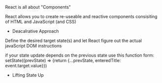 React is all about "Components"

React allows you to create re-useable and reactive components consisiting of HTML and JavaScript (and CSS)

- Deacalrative Approach

Define the desired target state(s) and let React figure out the actual javaScript DOM instructions

if your state update depends on the previous state use this function form: setState((prevState) => {return {...prevState, enteredTitle: event.target.value}})

- Lifting State Up
